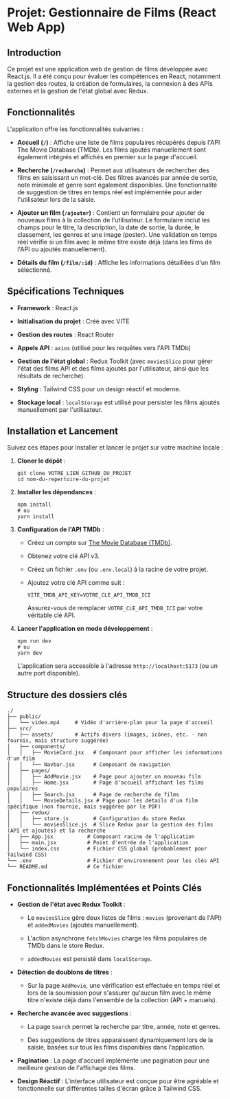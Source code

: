 # Projet: Gestionnaire de Films (React Web App)

## Introduction

Ce projet est une application web de gestion de films développée avec React.js. Il a été conçu pour évaluer les compétences en React, notamment la gestion des routes, la création de formulaires, la connexion à des APIs externes et la gestion de l'état global avec Redux.

## Fonctionnalités

L'application offre les fonctionnalités suivantes :

* **Accueil (`/`)** : Affiche une liste de films populaires récupérés depuis l'API The Movie Database (TMDb). Les films ajoutés manuellement sont également intégrés et affichés en premier sur la page d'accueil.

* **Recherche (`/recherche`)** : Permet aux utilisateurs de rechercher des films en saisissant un mot-clé. Des filtres avancés par année de sortie, note minimale et genre sont également disponibles. Une fonctionnalité de suggestion de titres en temps réel est implémentée pour aider l'utilisateur lors de la saisie.

* **Ajouter un film (`/ajouter`)** : Contient un formulaire pour ajouter de nouveaux films à la collection de l'utilisateur. Le formulaire inclut les champs pour le titre, la description, la date de sortie, la durée, le classement, les genres et une image (poster). Une validation en temps réel vérifie si un film avec le même titre existe déjà (dans les films de l'API ou ajoutés manuellement).

* **Détails du film (`/film/:id`)** : Affiche les informations détaillées d'un film sélectionné.

## Spécifications Techniques

* **Framework** : React.js

* **Initialisation du projet** : Créé avec VITE

* **Gestion des routes** : React Router

* **Appels API** : `axios` (utilisé pour les requêtes vers l'API TMDb)

* **Gestion de l'état global** : Redux Toolkit (avec `moviesSlice` pour gérer l'état des films API et des films ajoutés par l'utilisateur, ainsi que les résultats de recherche).

* **Styling** : Tailwind CSS pour un design réactif et moderne.

* **Stockage local** : `localStorage` est utilisé pour persister les films ajoutés manuellement par l'utilisateur.

## Installation et Lancement

Suivez ces étapes pour installer et lancer le projet sur votre machine locale :

1. **Cloner le dépôt** :

   ```
   git clone VOTRE_LIEN_GITHUB_DU_PROJET
   cd nom-du-repertoire-du-projet
   
   ```

2. **Installer les dépendances** :

   ```
   npm install
   # ou
   yarn install
   
   ```

3. **Configuration de l'API TMDb** :

   * Créez un compte sur [The Movie Database (TMDb)](https://www.themoviedb.org/).

   * Obtenez votre clé API v3.

   * Créez un fichier `.env` (ou `.env.local`) à la racine de votre projet.

   * Ajoutez votre clé API comme suit :

     ```
     VITE_TMDB_API_KEY=VOTRE_CLE_API_TMDB_ICI
     
     ```

     Assurez-vous de remplacer `VOTRE_CLE_API_TMDB_ICI` par votre véritable clé API.

4. **Lancer l'application en mode développement** :

   ```
   npm run dev
   # ou
   yarn dev
   
   ```

   L'application sera accessible à l'adresse `http://localhost:5173` (ou un autre port disponible).

## Structure des dossiers clés

```
./
├── public/
│   └── video.mp4     # Vidéo d'arrière-plan pour la page d'accueil
├── src/
│   ├── assets/       # Actifs divers (images, icônes, etc. - non fournis, mais structure suggérée)
│   ├── components/
│   │   ├── MovieCard.jsx   # Composant pour afficher les informations d'un film
│   │   └── Navbar.jsx      # Composant de navigation
│   ├── pages/
│   │   ├── AddMovie.jsx    # Page pour ajouter un nouveau film
│   │   ├── Home.jsx        # Page d'accueil affichant les films populaires
│   │   ├── Search.jsx      # Page de recherche de films
│   │   └── MovieDetails.jsx # Page pour les détails d'un film spécifique (non fournie, mais suggérée par le PDF)
│   ├── redux/
│   │   ├── store.js        # Configuration du store Redux
│   │   └── moviesSlice.js  # Slice Redux pour la gestion des films (API et ajoutés) et la recherche
│   ├── App.jsx           # Composant racine de l'application
│   ├── main.jsx          # Point d'entrée de l'application
│   └── index.css         # Fichier CSS global (probablement pour Tailwind CSS)
└── .env                  # Fichier d'environnement pour les clés API
└── README.md             # Ce fichier

```

## Fonctionnalités Implémentées et Points Clés

* **Gestion de l'état avec Redux Toolkit** :

  * Le `moviesSlice` gère deux listes de films : `movies` (provenant de l'API) et `addedMovies` (ajoutés manuellement).

  * L'action asynchrone `fetchMovies` charge les films populaires de TMDb dans le store Redux.

  * `addedMovies` est persisté dans `localStorage`.

* **Détection de doublons de titres** :

  * Sur la page `AddMovie`, une vérification est effectuée en temps réel et lors de la soumission pour s'assurer qu'aucun film avec le même titre n'existe déjà dans l'ensemble de la collection (API + manuels).

* **Recherche avancée avec suggestions** :

  * La page `Search` permet la recherche par titre, année, note et genres.

  * Des suggestions de titres apparaissent dynamiquement lors de la saisie, basées sur tous les films disponibles dans l'application.

* **Pagination** : La page d'accueil implémente une pagination pour une meilleure gestion de l'affichage des films.

* **Design Réactif** : L'interface utilisateur est conçue pour être agréable et fonctionnelle sur différentes tailles d'écran grâce à Tailwind CSS.


